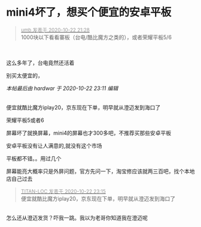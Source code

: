 # mini4坏了，想买个便宜的安卓平板


<div class="quote"><blockquote><font size="2"><a href="https://www.hostloc.com/forum.php?mod=redirect&amp;goto=findpost&amp;pid=9338136&amp;ptid=757362" target="_blank"><font color="#999999">umb 发表于 2020-10-22 21:28</font></a></font><br />
1000块以下看看寨板（台电/酷比魔方之类的），或者荣耀平板5/6</blockquote></div><br />
<br />
这么多年了，台电竟然还活着

别买太便宜的，

<i class="pstatus"> 本帖最后由 hardwar 于 2020-10-22 23:11 编辑 </i><br />
<br />
<img src="static/image/smiley/yct/022.gif" smilieid="42" border="0" alt="" /> 

便宜就酷比魔方iplay20，京东现在下单，明早就从澄迈发到海口了

荣耀平板5或者6<img id="aimg_Nom9M" onclick="zoom(this, this.src, 0, 0, 0)" class="zoom" src="https://cdn.jsdelivr.net/gh/hishis/forum-master/public/images/patch.gif" onmouseover="img_onmouseoverfunc(this)" onload="thumbImg(this)" border="0" alt="" />

屏幕坏了就换屏幕，mini4的屏幕也才300多吧，不推荐买那些安卓平板

安卓平板没有让人满意的,就没有这个市场

平板都不错。。用过几个

屏幕能亮大概率只是外屏问题，官方先问一下，淘宝修应该就两三百吧，找个本地店自己过去

<div class="quote"><blockquote><font size="2"><a href="https://www.hostloc.com/forum.php?mod=redirect&amp;goto=findpost&amp;pid=9338649&amp;ptid=757362" target="_blank"><font color="#999999">TITAN-LOC 发表于 2020-10-22 23:15</font></a></font><br />
便宜就酷比魔方iplay20，京东现在下单，明早就从澄迈发到海口了</blockquote></div><br />
怎么还从澄迈发货？吓我一跳。我以为老哥你知道我在澄迈呢 
